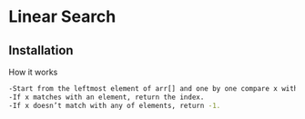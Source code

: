 # Linear Search
 
## Installation
How it works

 ```bash
-Start from the leftmost element of arr[] and one by one compare x with each element of arr[]
-If x matches with an element, return the index.
-If x doesn’t match with any of elements, return -1.
```

